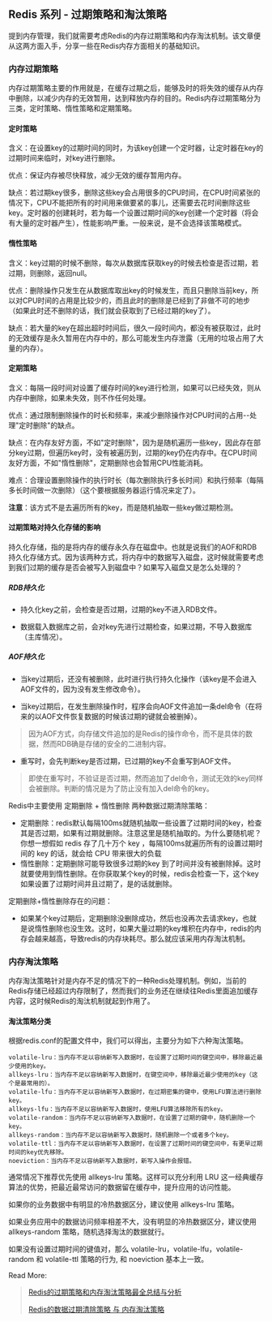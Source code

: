 ## Redis 系列 - 过期策略和淘汰策略

提到内存管理，我们就需要考虑Redis的内存过期策略和内存淘汰机制。该文章便从这两方面入手，分享一些在Redis内存方面相关的基础知识。

### 内存过期策略

内存过期策略主要的作用就是，在缓存过期之后，能够及时的将失效的缓存从内存中删除，以减少内存的无效暂用，达到释放内存的目的。Redis内存过期策略分为三类，定时策略、惰性策略和定期策略。

#### 定时策略

含义：在设置key的过期时间的同时，为该key创建一个定时器，让定时器在key的过期时间来临时，对key进行删除。

优点：保证内存被尽快释放，减少无效的缓存暂用内存。

缺点：若过期key很多，删除这些key会占用很多的CPU时间，在CPU时间紧张的情况下，CPU不能把所有的时间用来做要紧的事儿，还需要去花时间删除这些key。定时器的创建耗时，若为每一个设置过期时间的key创建一个定时器（将会有大量的定时器产生），性能影响严重。一般来说，是不会选择该策略模式。

#### 惰性策略

含义：key过期的时候不删除，每次从数据库获取key的时候去检查是否过期，若过期，则删除，返回null。

优点：删除操作只发生在从数据库取出key的时候发生，而且只删除当前key，所以对CPU时间的占用是比较少的，而且此时的删除是已经到了非做不可的地步（如果此时还不删除的话，我们就会获取到了已经过期的key了）。

缺点：若大量的key在超出超时时间后，很久一段时间内，都没有被获取过，此时的无效缓存是永久暂用在内存中的，那么可能发生内存泄露（无用的垃圾占用了大量的内存）。

#### 定期策略

含义：每隔一段时间对设置了缓存时间的key进行检测，如果可以已经失效，则从内存中删除，如果未失效，则不作任何处理。

优点：通过限制删除操作的时长和频率，来减少删除操作对CPU时间的占用--处理"定时删除"的缺点。

缺点：在内存友好方面，不如"定时删除"，因为是随机遍历一些key，因此存在部分key过期，但遍历key时，没有被遍历到，过期的key仍在内存中。在CPU时间友好方面，不如"惰性删除"，定期删除也会暂用CPU性能消耗。

难点：合理设置删除操作的执行时长（每次删除执行多长时间）和执行频率（每隔多长时间做一次删除）（这个要根据服务器运行情况来定了）。

**注意**：该方式不是去遍历所有的key，而是随机抽取一些key做过期检测。

#### 过期策略对持久化存储的影响

持久化存储，指的是将内存的缓存永久存在磁盘中。也就是说我们的AOF和RDB持久化存储方式。因为该两种方式，将内存中的数据写入磁盘，这时候就需要考虑到我们过期的缓存是否会被写入到磁盘中？如果写入磁盘又是怎么处理的？

##### RDB持久化

- 持久化key之前，会检查是否过期，过期的key不进入RDB文件。

- 数据载入数据库之前，会对key先进行过期检查，如果过期，不导入数据库（主库情况）。

##### AOF持久化

- 当key过期后，还没有被删除，此时进行执行持久化操作（该key是不会进入AOF文件的，因为没有发生修改命令）。

- 当key过期后，在发生删除操作时，程序会向AOF文件追加一条del命令（在将来的以AOF文件恢复数据的时候该过期的键就会被删掉）。

> 因为AOF方式，向存储文件追加的是Redis的操作命令，而不是具体的数据，然而RDB确是存储的安全的二进制内容。

- 重写时，会先判断key是否过期，已过期的key不会重写到AOF文件。

> 即使在重写时，不验证是否过期，然而追加了del命令，测试无效的key同样会被删除。判断的情况是为了防止没有加入del命令的key。

Redis中主要使用 定期删除 + 惰性删除 两种数据过期清除策略：

- 定期删除：redis默认每隔100ms就随机抽取一些设置了过期时间的key，检查其是否过期，如果有过期就删除。注意这里是随机抽取的。为什么要随机呢？你想一想假如 redis 存了几十万个 key ，每隔100ms就遍历所有的设置过期时间的 key 的话，就会给 CPU 带来很大的负载
- 惰性删除：定期删除可能导致很多过期的key 到了时间并没有被删除掉。这时就要使用到惰性删除。在你获取某个key的时候，redis会检查一下，这个key如果设置了过期时间并且过期了，是的话就删除。

定期删除+惰性删除存在的问题：

- 如果某个key过期后，定期删除没删除成功，然后也没再次去请求key，也就是说惰性删除也没生效。这时，如果大量过期的key堆积在内存中，redis的内存会越来越高，导致redis的内存块耗尽。那么就应该采用内存淘汰机制。

### 内存淘汰策略

内存淘汰策略针对是内存不足的情况下的一种Redis处理机制。例如，当前的Redis存储已经超过内存限制了，然而我们的业务还在继续往Redis里面追加缓存内容，这时候Redis的淘汰机制就起到作用了。

#### 淘汰策略分类

根据redis.conf的配置文件中，我们可以得出，主要分为如下六种淘汰策略。

```
volatile-lru：当内存不足以容纳新写入数据时，在设置了过期时间的键空间中，移除最近最少使用的key。
allkeys-lru：当内存不足以容纳新写入数据时，在键空间中，移除最近最少使用的key（这个是最常用的）。
volatile-lfu：当内存不足以容纳新写入数据时，在过期密集的键中，使用LFU算法进行删除key。
allkeys-lfu：当内存不足以容纳新写入数据时，使用LFU算法移除所有的key。
volatile-random：当内存不足以容纳新写入数据时，在设置了过期的键中，随机删除一个key。
allkeys-random：当内存不足以容纳新写入数据时，随机删除一个或者多个key。
volatile-ttl：当内存不足以容纳新写入数据时，在设置了过期时间的键空间中，有更早过期时间的key优先移除。
noeviction：当内存不足以容纳新写入数据时，新写入操作会报错。
```

通常情况下推荐优先使用 allkeys-lru 策略。这样可以充分利用 LRU 这一经典缓存算法的优势，把最近最常访问的数据留在缓存中，提升应用的访问性能。

如果你的业务数据中有明显的冷热数据区分，建议使用 allkeys-lru 策略。

如果业务应用中的数据访问频率相差不大，没有明显的冷热数据区分，建议使用 allkeys-random 策略，随机选择淘汰的数据就行。

如果没有设置过期时间的键值对，那么 volatile-lru，volatile-lfu，volatile-random 和 volatile-ttl 策略的行为, 和 noeviction 基本上一致。



Read More:

> [Redis的过期策略和内存淘汰策略最全总结与分析](https://segmentfault.com/a/1190000023060522)
>
> [Redis的数据过期清除策略 与 内存淘汰策略](https://blog.csdn.net/a745233700/article/details/85413179)